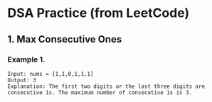 # DSA Practice (from LeetCode)
## 1. Max Consecutive Ones
### Example 1.
```
Input: nums = [1,1,0,1,1,1]
Output: 3
Explanation: The first two digits or the last three digits are consecutive 1s. The maximum number of consecutive 1s is 3.
```
